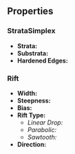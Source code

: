 
## Properties

### StrataSimplex

- **Strata:**
- **Substrata:**
- **Hardened Edges:**

### Rift

- **Width:**
- **Steepness:**
- **Bias:**
- **Rift Type:**
	- *Linear Drop:*
	- *Parabolic:*
	- *Sawtooth:*
- **Direction:**